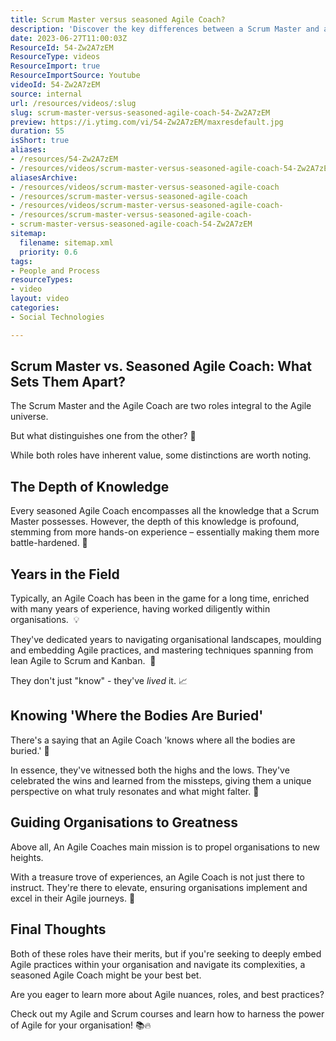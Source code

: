```yaml
---
title: Scrum Master versus seasoned Agile Coach?
description: 'Discover the key differences between a Scrum Master and a seasoned Agile Coach with Martin Hinshelwood in this insightful short! #Agile #Scrum #Shorts'
date: 2023-06-27T11:00:03Z
ResourceId: 54-Zw2A7zEM
ResourceType: videos
ResourceImport: true
ResourceImportSource: Youtube
videoId: 54-Zw2A7zEM
source: internal
url: /resources/videos/:slug
slug: scrum-master-versus-seasoned-agile-coach-54-Zw2A7zEM
preview: https://i.ytimg.com/vi/54-Zw2A7zEM/maxresdefault.jpg
duration: 55
isShort: true
aliases:
- /resources/54-Zw2A7zEM
- /resources/videos/scrum-master-versus-seasoned-agile-coach-54-Zw2A7zEM
aliasesArchive:
- /resources/videos/scrum-master-versus-seasoned-agile-coach
- /resources/scrum-master-versus-seasoned-agile-coach
- /resources/videos/scrum-master-versus-seasoned-agile-coach-
- /resources/scrum-master-versus-seasoned-agile-coach-
- scrum-master-versus-seasoned-agile-coach-54-Zw2A7zEM
sitemap:
  filename: sitemap.xml
  priority: 0.6
tags:
- People and Process
resourceTypes:
- video
layout: video
categories:
- Social Technologies

---
```

## Scrum Master vs. Seasoned Agile Coach: What Sets Them Apart?

The Scrum Master and the Agile Coach are two roles integral to the Agile universe.

But what distinguishes one from the other? 🤔

While both roles have inherent value, some distinctions are worth noting.

## The Depth of Knowledge

Every seasoned Agile Coach encompasses all the knowledge that a Scrum Master possesses. However, the depth of this knowledge is profound, stemming from more hands-on experience – essentially making them more battle-hardened. 💪

## Years in the Field

Typically, an Agile Coach has been in the game for a long time, enriched with many years of experience, having worked diligently within organisations.  💡

They've dedicated years to navigating organisational landscapes, moulding and embedding Agile practices, and mastering techniques spanning from lean Agile to Scrum and Kanban.  🚀

They don't just "know" - they've _lived_ it. 📈

## Knowing 'Where the Bodies Are Buried'

There's a saying that an Agile Coach 'knows where all the bodies are buried.' 🌟

In essence, they've witnessed both the highs and the lows. They've celebrated the wins and learned from the missteps, giving them a unique perspective on what truly resonates and what might falter. 🎯

## Guiding Organisations to Greatness

Above all, An Agile Coaches main mission is to propel organisations to new heights.

With a treasure trove of experiences, an Agile Coach is not just there to instruct. They're there to elevate, ensuring organisations implement and excel in their Agile journeys. 🌱

## Final Thoughts

Both of these roles have their merits, but if you're seeking to deeply embed Agile practices within your organisation and navigate its complexities, a seasoned Agile Coach might be your best bet.

Are you eager to learn more about Agile nuances, roles, and best practices?

Check out my Agile and Scrum courses and learn how to harness the power of Agile for your organisation! 📚🔥
